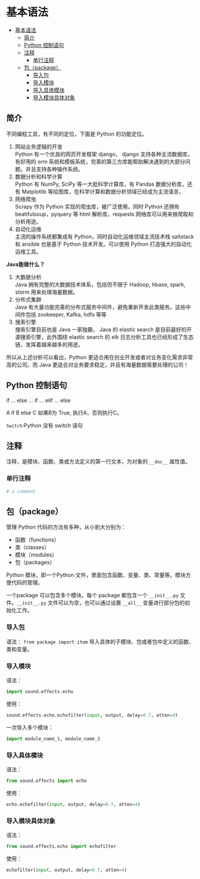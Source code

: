 # 基本语法

- [基本语法](#基本语法)
  - [简介](#简介)
  - [Python 控制语句](#python-控制语句)
  - [注释](#注释)
    - [单行注释](#单行注释)
  - [包（package）](#包package)
    - [导入包](#导入包)
    - [导入模块](#导入模块)
    - [导入具体模块](#导入具体模块)
    - [导入模块具体对象](#导入模块具体对象)

## 简介

不同编程工具，有不同的定位，下面是 Python 的功能定位。

1. 网站业务逻辑的开发  
Python 有一个优良的网页开发框架 django， django 支持各种主流数据库，有好用的 orm 系统和模板系统，完善的第三方库能帮助解决遇到的大部分问题。并且支持各种操作系统。
2. 数据分析和科学计算  
Python 有 NumPy, SciPy 等一大批科学计算库，有 Pandas 数据分析库，还有 Matplotlib 等绘图库，在科学计算和数据分析领域已经成为主流语言。
3. 网络爬虫  
Scrapy 作为 Python 实现的爬虫库，被广泛使用，同时 Python 还拥有 beatifulsoup，pyquery 等 html 解析库，requests 网络库可以用来做爬取和分析用途。
4. 自动化运维  
主流的操作系统都集成有 Python，同时自动化运维领域主流技术栈 saltstack 和 ansible 也是基于 Python 技术开发。可以使用 Python 打造强大的自动化运维工具。

**Java能做什么？**  

1. 大数据分析  
Java 拥有完整的大数据技术体系，包括但不限于 Hadoop, hbase, spark, storm 用来处理海量数据。
2. 分布式集群  
Java 有大量功能完善的分布式服务中间件，避免重新开发此类服务。这些中间件包括 zookeeper, Kafka, hdfs 等等
3. 搜索引擎  
搜索引擎目前也是 Java 一家独霸， Java 的 elastic search 是目前最好的开源搜索引擎，此外围绕 elastic search 的 elk 日志分析工具也已经形成了生态链，发挥着越来越多的用途。

所以从上述分析可以看出，Python 更适合用在创业开发或者对业务变化需求非常高的公司。而 Java 更适合对业务要求稳定，并且有海量数据需要处理的公司！

## Python 控制语句

if … else …
if … elif … else

A if B else C
如果B为 True, 执行A，否则执行C。

`Switch`:Python 没有 switch 语句

## 注释

注释，是模块、函数、类或方法定义的第一行文本，为对象的 `__doc__` 属性值。

### 单行注释

```py
# a comment
```

## 包（package）

管理 Python 代码的方法有多种，从小到大分别为：

- 函数（functions）
- 类（classes）
- 模块（modules）
- 包（packages）

Python 模块，即一个Python 文件，里面包含函数、变量、类、常量等。模块方便代码的管理。

一个package 可以包含多个模块。每个 package 都包含一个 `__init__.py` 文件。`__init__.py` 文件可以为空，也可以通过设置 `__all__` 变量进行部分包的初始化工作。

### 导入包

语法：
`from package import item` 导入具体的子模块、包或者包中定义的函数、类和变量。

### 导入模块

语法：

```py
import sound.effects.echo
```

使用：

```py
sound.effects.echo.echofilter(input, output, delay=0.7, atten=4)
```

一次导入多个模块：

```py
import module_name_1, module_name_2
```

### 导入具体模块

语法：

```py
from sound.effects import echo
```

使用：

```py
echo.echofilter(input, output, delay=0.7, atten=4)
```

### 导入模块具体对象

语法：

```py
from sound.effects.echo import echofilter
```

使用：

```py
echofilter(input, output, delay=0.7, atten=4)
```
